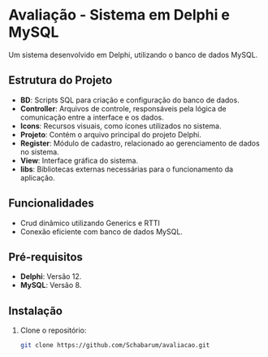 # Avaliação - Sistema em Delphi e MySQL

Um sistema desenvolvido em Delphi, utilizando o banco de dados MySQL.

## Estrutura do Projeto

- **BD**: Scripts SQL para criação e configuração do banco de dados.
- **Controller**: Arquivos de controle, responsáveis pela lógica de comunicação entre a interface e os dados.
- **Icons**: Recursos visuais, como ícones utilizados no sistema.
- **Projeto**: Contém o arquivo principal do projeto Delphi.
- **Register**: Módulo de cadastro, relacionado ao gerenciamento de dados no sistema.
- **View**: Interface gráfica do sistema.
- **libs**: Bibliotecas externas necessárias para o funcionamento da aplicação.

## Funcionalidades
- Crud dinâmico utilizando Generics e RTTI
- Conexão eficiente com banco de dados MySQL.

## Pré-requisitos
- **Delphi**: Versão 12.
- **MySQL**: Versão 8.

## Instalação
1. Clone o repositório:
   ```bash
   git clone https://github.com/Schabarum/avaliacao.git
